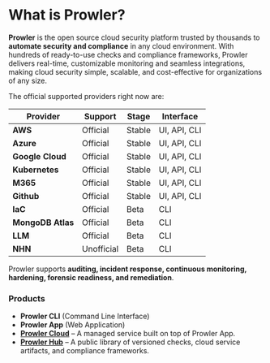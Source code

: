 # What is Prowler?

**Prowler** is the open source cloud security platform trusted by thousands to **automate security and compliance** in any cloud environment. With hundreds of ready-to-use checks and compliance frameworks, Prowler delivers real-time, customizable monitoring and seamless integrations, making cloud security simple, scalable, and cost-effective for organizations of any size.

The official supported providers right now are:

| Provider | Support | Stage | Interface |
|----------|--------|-------|----------|
| **AWS** | Official | Stable | UI, API, CLI |
| **Azure** | Official | Stable | UI, API, CLI |
| **Google Cloud** | Official | Stable | UI, API, CLI |
| **Kubernetes** | Official | Stable | UI, API, CLI |
| **M365** | Official | Stable | UI, API, CLI |
| **Github** | Official | Stable | UI, API, CLI |
| **IaC** | Official | Beta | CLI |
| **MongoDB Atlas** | Official | Beta | CLI |
| **LLM** | Official | Beta | CLI |
| **NHN** | Unofficial | Beta | CLI |

Prowler supports **auditing, incident response, continuous monitoring, hardening, forensic readiness, and remediation**.

### Products

- **Prowler CLI** (Command Line Interface)
- **Prowler App** (Web Application)
- [**Prowler Cloud**](https://cloud.prowler.com) – A managed service built on top of Prowler App.
- [**Prowler Hub**](https://hub.prowler.com) – A public library of versioned checks, cloud service artifacts, and compliance frameworks.
